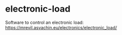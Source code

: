 # electronic-load
Software to control an electronic load: https://mrevil.asvachin.eu/electronics/electronic_load/
